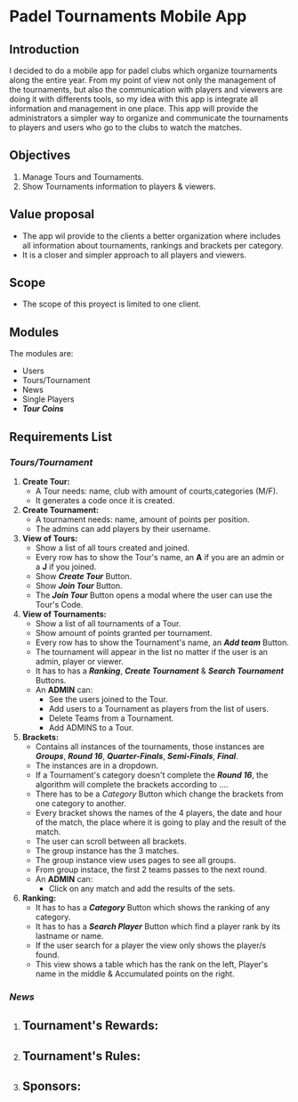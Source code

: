 # Padel Tournaments Mobile App

## Introduction

I decided to do a mobile app for padel clubs which organize tournaments along the entire year.
From my point of view not only the management of the tournaments, but also the communication with players and viewers are doing it with differents tools, so my idea with this app is integrate all information and management in one place.
This app will provide the administrators a simpler way to organize and communicate the tournaments to players and users who go to the clubs to watch the matches.

## Objectives

1. Manage Tours and Tournaments.
2. Show Tournaments information to players & viewers.

## Value proposal

- The app wil provide to the clients a better organization where includes all information about tournaments, rankings and brackets per category.
- It is a closer and simpler approach to all players and viewers.

## Scope

- The scope of this proyect is limited to one client.

## Modules

The modules are:

- Users
- Tours/Tournament
- News
- Single Players
- **_Tour Coins_**

## Requirements List

### **_Tours/Tournament_**

1. **Create Tour:**
   - A Tour needs: name, club with amount of courts,categories (M/F).
   - It generates a code once it is created.
2. **Create Tournament:**
   - A tournament needs: name, amount of points per position.
   - The admins can add players by their username.
3. **View of Tours:**
   - Show a list of all tours created and joined.
   - Every row has to show the Tour's name, an **A** if you are an admin or a **J** if you joined.
   - Show **_Create Tour_** Button.
   - Show **_Join Tour_** Button.
   - The **_Join Tour_** Button opens a modal where the user can use the Tour's Code.
4. **View of Tournaments:**
   - Show a list of all tournaments of a Tour.
   - Show amount of points granted per tournament.
   - Every row has to show the Tournament's name, an **_Add team_** Button.
   - The tournament will appear in the list no matter if the user is an admin, player or viewer.
   - It has to has a **_Ranking_**, **_Create Tournament_** & **_Search Tournament_** Buttons.
   - An **ADMIN** can:
     - See the users joined to the Tour.
     - Add users to a Tournament as players from the list of users.
     - Delete Teams from a Tournament.
     - Add ADMINS to a Tour.
5. **Brackets:**
   - Contains all instances of the tournaments, those instances are **_Groups_**, **_Round 16_**, **_Quarter-Finals_**, **_Semi-Finals_**, **_Final_**.
   - The instances are in a dropdown.
   - If a Tournament's category doesn't complete the **_Round 16_**, the algorithm will complete the brackets according to ....
   - There has to be a _Category_ Button which change the brackets from one category to another.
   - Every bracket shows the names of the 4 players, the date and hour of the match, the place where it is going to play and the result of the match.
   - The user can scroll between all brackets.
   - The group instance has the 3 matches.
   - The group instance view uses pages to see all groups.
   - From group instace, the first 2 teams passes to the next round.
   - An **ADMIN** can:
     - Click on any match and add the results of the sets.
6. **Ranking:**
   - It has to has a **_Category_** Button which shows the ranking of any category.
   - It has to has a **_Search Player_** Button which find a player rank by its lastname or name.
   - If the user search for a player the view only shows the player/s found.
   - This view shows a table which has the rank on the left, Player's name in the middle & Accumulated points on the right.

### **_News_**

1.  ## **Tournament's Rewards:**
2.  ## **Tournament's Rules:**
3.  ## **Sponsors:**
